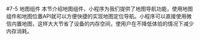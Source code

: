 #7-5 地图组件
本节介绍地图组件，小程序为我们提供了地图导航功能，使用地图组件和地图位置API就可以方便快捷的实现地图定位导航。小程序可以直接使用微信内置地图，这样大大节省了设备的内存空间，使用户在不降低体验的情况下减少内存消耗。